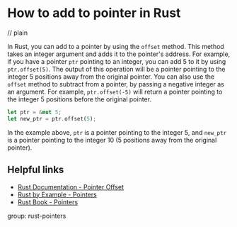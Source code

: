 # How to add to pointer in Rust
// plain

In Rust, you can add to a pointer by using the `offset` method. This method takes an integer argument and adds it to the pointer's address. For example, if you have a pointer `ptr` pointing to an integer, you can add 5 to it by using `ptr.offset(5)`. The output of this operation will be a pointer pointing to the integer 5 positions away from the original pointer. You can also use the `offset` method to subtract from a pointer, by passing a negative integer as an argument. For example, `ptr.offset(-5)` will return a pointer pointing to the integer 5 positions before the original pointer.

```rust
let ptr = &mut 5;
let new_ptr = ptr.offset(5);
```

In the example above, `ptr` is a pointer pointing to the integer 5, and `new_ptr` is a pointer pointing to the integer 10 (5 positions away from the original pointer).

## Helpful links
- [Rust Documentation - Pointer Offset](https://doc.rust-lang.org/std/primitive.pointer.html#method.offset)
- [Rust by Example - Pointers](https://doc.rust-lang.org/rust-by-example/std_misc/pointers.html)
- [Rust Book - Pointers](https://doc.rust-lang.org/book/ch19-01-pointers.html)

group: rust-pointers